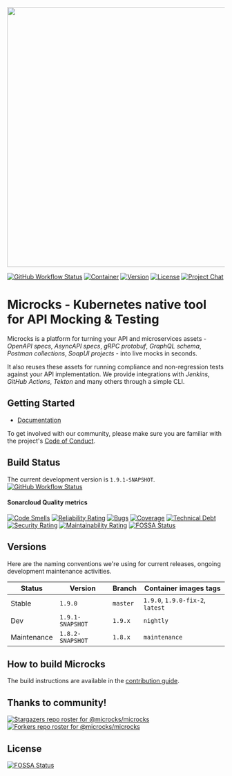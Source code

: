 <img src="./microcks-banner.png" width="600"> 

[![GitHub Workflow Status](https://img.shields.io/github/actions/workflow/status/microcks/microcks/build-verify.yml?logo=github&style=for-the-badge)](https://github.com/microcks/microcks/actions)
[![Container](https://img.shields.io/badge/dynamic/json?color=blueviolet&logo=docker&style=for-the-badge&label=Quay.io&query=tags[0].name&url=https://quay.io/api/v1/repository/microcks/microcks/tag/?limit=10&page=1&onlyActiveTags=true)](https://quay.io/repository/microcks/microcks?tab=tags)
[![Version](https://img.shields.io/maven-central/v/io.github.microcks/microcks?color=blue&style=for-the-badge)]((https://search.maven.org/artifact/io.github.microcks/microcks))
[![License](https://img.shields.io/github/license/microcks/microcks?style=for-the-badge&logo=apache)](https://www.apache.org/licenses/LICENSE-2.0)
[![Project Chat](https://img.shields.io/badge/discord-microcks-pink.svg?color=7289da&style=for-the-badge&logo=discord)](https://microcks.io/discord-invite/)


# Microcks - Kubernetes native tool for API Mocking & Testing

Microcks is a platform for turning your API and microservices assets - *OpenAPI specs*, *AsyncAPI specs*, *gRPC protobuf*, *GraphQL schema*, *Postman collections*, *SoapUI projects* - into live mocks in seconds.

It also reuses these assets for running compliance and non-regression tests against your API implementation. We provide integrations with *Jenkins*, *GitHub Actions*, *Tekton* and many others through a simple CLI.

## Getting Started

* [Documentation](https://microcks.io/documentation/getting-started/)

To get involved with our community, please make sure you are familiar with the project's [Code of Conduct](./CODE_OF_CONDUCT.md).

## Build Status

The current development version is `1.9.1-SNAPSHOT`. [![GitHub Workflow Status](https://img.shields.io/github/actions/workflow/status/microcks/microcks/build-verify.yml?branch=1.9.x&logo=github&style=for-the-badge)](https://github.com/microcks/microcks/actions)

#### Sonarcloud Quality metrics

[![Code Smells](https://sonarcloud.io/api/project_badges/measure?project=microcks_microcks&metric=code_smells)](https://sonarcloud.io/summary/new_code?id=microcks_microcks)
[![Reliability Rating](https://sonarcloud.io/api/project_badges/measure?project=microcks_microcks&metric=reliability_rating)](https://sonarcloud.io/summary/new_code?id=microcks_microcks)
[![Bugs](https://sonarcloud.io/api/project_badges/measure?project=microcks_microcks&metric=bugs)](https://sonarcloud.io/summary/new_code?id=microcks_microcks)
[![Coverage](https://sonarcloud.io/api/project_badges/measure?project=microcks_microcks&metric=coverage)](https://sonarcloud.io/summary/new_code?id=microcks_microcks)
[![Technical Debt](https://sonarcloud.io/api/project_badges/measure?project=microcks_microcks&metric=sqale_index)](https://sonarcloud.io/summary/new_code?id=microcks_microcks)
[![Security Rating](https://sonarcloud.io/api/project_badges/measure?project=microcks_microcks&metric=security_rating)](https://sonarcloud.io/summary/new_code?id=microcks_microcks)
[![Maintainability Rating](https://sonarcloud.io/api/project_badges/measure?project=microcks_microcks&metric=sqale_rating)](https://sonarcloud.io/summary/new_code?id=microcks_microcks)
[![FOSSA Status](https://app.fossa.com/api/projects/git%2Bgithub.com%2Fmicrocks%2Fmicrocks.svg?type=shield)](https://app.fossa.com/projects/git%2Bgithub.com%2Fmicrocks%2Fmicrocks?ref=badge_shield)

## Versions

Here are the naming conventions we're using for current releases, ongoing development maintenance activities.

| Status      | Version          | Branch   | Container images tags            |
| ----------- |------------------|----------|----------------------------------|
| Stable      | `1.9.0`          | `master` | `1.9.0`, `1.9.0-fix-2`, `latest` |
| Dev         | `1.9.1-SNAPSHOT` | `1.9.x`  | `nightly`                        |
| Maintenance | `1.8.2-SNAPSHOT` | `1.8.x`  | `maintenance`                    |


## How to build Microcks

The build instructions are available in the [contribution guide](CONTRIBUTING.md).

## Thanks to community!

[![Stargazers repo roster for @microcks/microcks](http://reporoster.com/stars/microcks/microcks)](http://github.com/microcks/microcks/stargazers)
[![Forkers repo roster for @microcks/microcks](http://reporoster.com/forks/microcks/microcks)](http://github.com/microcks/microcks/network/members)


## License
[![FOSSA Status](https://app.fossa.com/api/projects/git%2Bgithub.com%2Fmicrocks%2Fmicrocks.svg?type=large)](https://app.fossa.com/projects/git%2Bgithub.com%2Fmicrocks%2Fmicrocks?ref=badge_large)